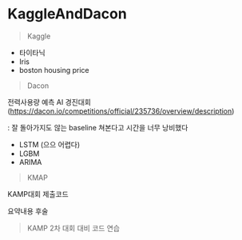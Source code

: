 # KaggleAndDacon


>Kaggle  

- 타이타닉
- Iris
- boston housing price

  
  
>Dacon
  
전력사용량 예측 AI 경진대회 (https://dacon.io/competitions/official/235736/overview/description)  

: 잘 돌아가지도 않는 baseline 쳐본다고 시간을 너무 낭비했다

- LSTM  (으으 어렵다)
- LGBM
- ARIMA

>KMAP

KAMP대회 제출코드  
  
요약내용 후술  

>KAMP 2차 대회 대비 코드 연습  


